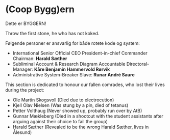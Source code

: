 # (Coop Bygg)ern
Dette er BYGGERN!

Throw the first stone, he who has not koked.

Følgende personer er ansvarlig for både rotete kode og system:

* International Senior Official CEO President-in-chief Commander Chairman: **Harald Sæther** 
* Subliminal Account & Research Diagram Accountable Directoral-Manager: **Kåre Benjamin Hammervold Rørvik**
* Administrative System-Breaker Slave: **Runar André Saure** 






This section is dedicated to honour our fallen comrades, who lost their lives during the project:

* Ole Martin Skogsvoll (Died due to electrocution)
* Kjell Olav Nielsen (Was stung by a pin, died of tetanus)
* Petter Volthaug (Never showed up, probably run over by AtB)
* Gunnar Mækleberg (Died in a shootout with the student assistants after arguing against their choice to fail the group)
* Harald Sæther (Revealed to be the wrong Harald Sæther, lives in Ålesund)
